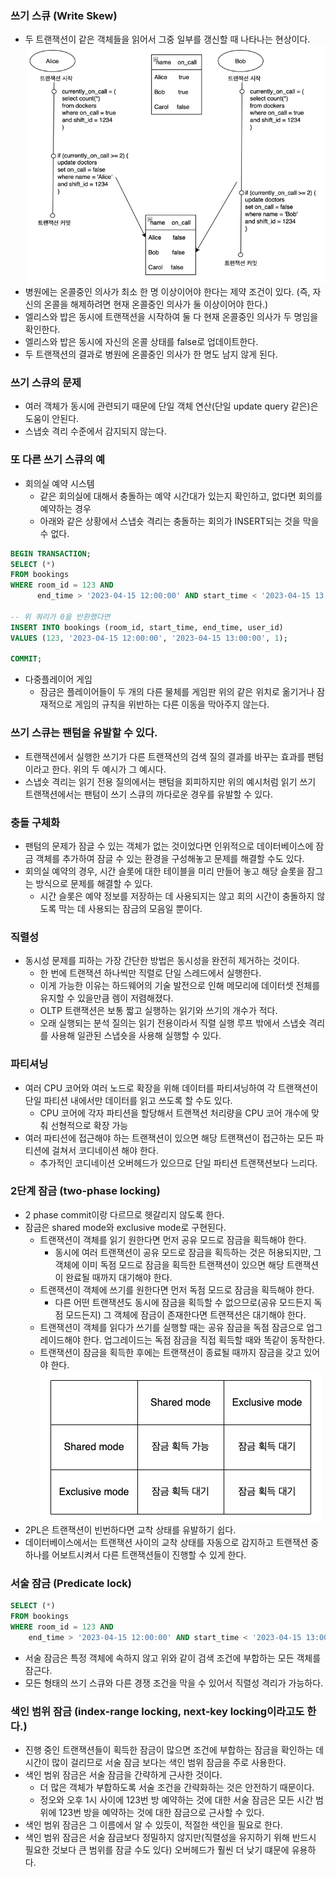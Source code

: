 ### 쓰기 스큐 (Write Skew)
* 두 트랜잭션이 같은 객체들을 읽어서 그중 일부를 갱신할 때 나타나는 현상이다.
![img.png](two-phase-locking/write_skew.png)
* 병원에는 온콜중인 의사가 최소 한 명 이상이어야 한다는 제약 조건이 있다. (즉, 자신의 온콜을 해제하려면 현재 온콜중인 의사가 둘 이상이어야 한다.)
* 엘리스와 밥은 동시에 트랜잭션을 시작하여 둘 다 현재 온콜중인 의사가 두 명임을 확인한다.
* 엘리스와 밥은 동시에 자신의 온콜 상태를 false로 업데이트한다.
* 두 트랜잭션의 결과로 병원에 온콜중인 의사가 한 명도 남지 않게 된다.

### 쓰기 스큐의 문제
* 여러 객체가 동시에 관련되기 때문에 단일 객체 연산(단일 update query 같은)은 도움이 안된다.
* 스냅숏 격리 수준에서 감지되지 않는다.

### 또 다른 쓰기 스큐의 예
* 회의실 예약 시스템
  * 같은 회의실에 대해서 충돌하는 예약 시간대가 있는지 확인하고, 없다면 회의를 예약하는 경우
  * 아래와 같은 상황에서 스냅숏 격리는 충돌하는 회의가 INSERT되는 것을 막을 수 없다.
```sql
BEGIN TRANSACTION;
SELECT (*)
FROM bookings
WHERE room_id = 123 AND
      end_time > '2023-04-15 12:00:00' AND start_time < '2023-04-15 13:00:00';

-- 위 쿼리가 0을 반환했다면
INSERT INTO bookings (room_id, start_time, end_time, user_id)
VALUES (123, '2023-04-15 12:00:00', '2023-04-15 13:00:00', 1);

COMMIT;
```
* 다중플레이어 게임
  * 잠금은 플레이어들이 두 개의 다른 물체를 게임판 위의 같은 위치로 옮기거나 잠재적으로 게임의 규칙을 위반하는 다른 이동을 막아주지 않는다.

### 쓰기 스큐는 팬텀을 유발할 수 있다.
* 트랜잭션에서 실행한 쓰기가 다른 트랜잭션의 검색 질의 결과를 바꾸는 효과를 팬텀이라고 한다. 위의 두 예시가 그 예시다.
* 스냅숏 격리는 읽기 전용 질의에서는 팬텀을 회피하지만 위의 예시처럼 읽기 쓰기 트랜잭션에서는 팬텀이 쓰기 스큐의 까다로운 경우를 유발할 수 있다.

### 충돌 구체화
* 팬텀의 문제가 잠글 수 있는 객체가 없는 것이었다면 인위적으로 데이터베이스에 잠금 객체를 추가하여 잠글 수 있는 환경을 구성해놓고 문제를 해결할 수도 있다.
* 회의실 예약의 경우, 시간 슬롯에 대한 테이블을 미리 만들어 놓고 해당 슬롯을 잠그는 방식으로 문제를 해결할 수 있다.
  * 시간 슬롯은 예약 정보를 저장하는 데 사용되지는 않고 회의 시간이 충돌하지 않도록 막는 데 사용되는 잠금의 모음일 뿐이다.

### 직렬성
* 동시성 문제를 피하는 가장 간단한 방법은 동시성을 완전히 제거하는 것이다.
  * 한 번에 트랜잭션 하나씩만 직렬로 단일 스레드에서 실행한다.
  * 이게 가능한 이유는 하드웨어의 기술 발전으로 인해 메모리에 데이터셋 전체를 유지할 수 있을만큼 렘이 저렴해졌다.
  * OLTP 트랜잭션은 보통 짧고 실행하는 읽기와 쓰기의 개수가 적다.
  * 오래 실행되는 분석 질의는 읽기 전용이라서 직렬 실행 루프 밖에서 스냅숏 격리를 사용해 일관된 스냅숏을 사용해 실행할 수 있다.

### 파티셔닝
* 여러 CPU 코어와 여러 노드로 확장을 위해 데이터를 파티셔닝하여 각 트랜잭션이 단일 파티션 내에서만 데이터를 읽고 쓰도록 할 수도 있다.
  * CPU 코어에 각자 파티션을 할당해서 트랜잭션 처리량을 CPU 코어 개수에 맞춰 선형적으로 확장 가능
* 여러 파티션에 접근해야 하는 트랜잭션이 있으면 해당 트랜잭션이 접근하는 모든 파티션에 걸쳐서 코디네이션 해야 한다.
  * 추가적인 코디네이션 오버헤드가 있으므로 단일 파티션 트랜잭션보다 느리다.

### 2단계 잠금 (two-phase locking)
* 2 phase commit이랑 다르므로 헷갈리지 않도록 한다.
* 잠금은 shared mode와 exclusive mode로 구현된다.
    * 트랜잭션이 객체를 읽기 원한다면 먼저 공유 모드로 잠금을 획득해야 한다.
        * 동시에 여러 트랜잭션이 공유 모드로 잠금을 획득하는 것은 허용되지만, 그 객체에 이미 독점 모드로 잠금을 획득한 트랜잭션이 있으면 해당 트랜잭션이 완료될 때까지 대기해야 한다.
    * 트랜잭션이 객체에 쓰기를 원한다면 먼저 독점 모드로 잠금을 획득해야 한다.
        * 다른 어떤 트랜잭션도 동시에 잠금을 획득할 수 없으므로(공유 모드든지 독점 모드든지) 그 객체에 잠금이 존재한다면 트랜잭션은 대기해야 한다.
    * 트랜잭션이 객체를 읽다가 쓰기를 실행할 때는 공유 잠금을 독점 잠금으로 업그레이드해야 한다. 업그레이드는 독점 잠금을 직접 획득할 때와 똑같이 동작한다.
    * 트랜잭션이 잠금을 획득한 후에는 트랜잭션이 종료될 때까지 잠금을 갖고 있어야 한다.
![img.png](two-phase-locking/img.png)
* 2PL은 트랜잭션이 빈번하다면 교착 상태를 유발하기 쉽다.
* 데이터베이스에서는 트랜잭션 사이의 교착 상태를 자동으로 감지하고 트랜잭션 중 하나를 어보트시켜서 다른 트랜잭션들이 진행할 수 있게 한다.

### 서술 잠금 (Predicate lock)
```sql
SELECT (*)
FROM bookings
WHERE room_id = 123 AND
    end_time > '2023-04-15 12:00:00' AND start_time < '2023-04-15 13:00:00';
```
* 서술 잠금은 특정 객체에 속하지 않고 위와 같이 검색 조건에 부합하는 모든 객체를 잠근다.
* 모든 형태의 쓰기 스큐와 다른 경쟁 조건을 막을 수 있어서 직렬성 격리가 가능하다.

### 색인 범위 잠금 (index-range locking, next-key locking이라고도 한다.)
* 진행 중인 트랜잭션들이 획득한 잠금이 많으면 조건에 부합하는 잠금을 확인하는 데 시간이 많이 걸리므로 서술 잠금 보다는 색인 범위 잠금을 주로 사용한다.
* 색인 범위 잠금은 서술 잠금을 간략하게 근사한 것이다.
  * 더 많은 객체가 부합하도록 서술 조건을 간략화하는 것은 안전하기 때문이다.
  * 정오와 오후 1시 사이에 123번 방 예약하는 것에 대한 서술 잠금은 모든 시간 범위에 123번 방을 예약하는 것에 대한 잠금으로 근사할 수 있다.
* 색인 범위 잠금은 그 이름에서 알 수 있듯이, 적절한 색인을 필요로 한다.
* 색인 범위 잠금은 서술 잠금보다 정밀하지 않지만(직렬성을 유지하기 위해 반드시 필요한 것보다 큰 범위를 잠글 수도 있다) 오버헤드가 훨씬 더 낮기 떄문에 유용하다.